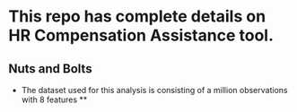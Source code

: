 # This repo has complete details on HR Compensation Assistance tool.

## Nuts and Bolts
  * The dataset used for this analysis is consisting of a million observations with 8 features
  **
